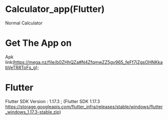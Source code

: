 # Calculator_app(Flutter)
Normal Calculator 
# Get The App on

Apk link(https://mega.nz/file/b0ZHhQZa#N4ZfqmwZZ5gv965_feFf7jZgsOHNKkabVeTR8ToFs_g);

# Flutter

Flutter SDK Version : 1.17.3 ;
(Flutter SDK 1.17.3 https://storage.googleapis.com/flutter_infra/releases/stable/windows/flutter_windows_1.17.3-stable.zip)
